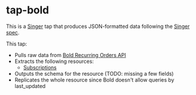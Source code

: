 # tap-bold

This is a [Singer](https://singer.io) tap that produces JSON-formatted data
following the [Singer
spec](https://github.com/singer-io/getting-started/blob/master/SPEC.md).

This tap:

- Pulls raw data from [Bold Recurring Orders API](http://boldapps.net)
- Extracts the following resources:
  - [Subscriptions](https://docs.boldapps.net/subscriptions/integration/index.html#subscriptions)
- Outputs the schema for the resource (TODO: missing a few fields)
- Replicates the whole resource since Bold doesn't allow queries by last_updated